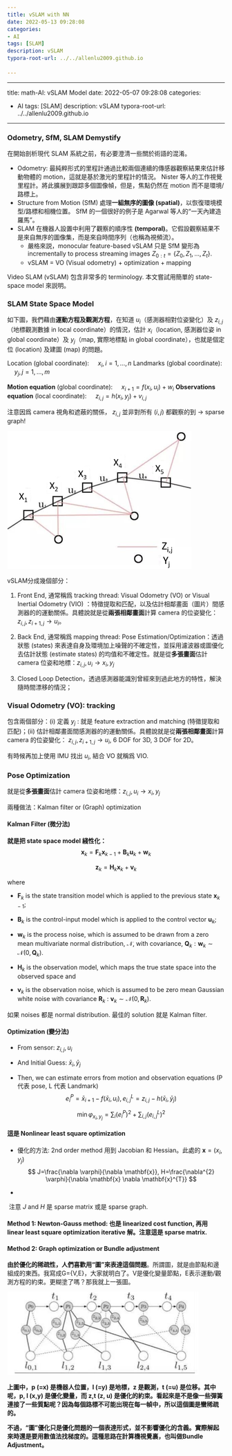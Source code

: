 ```yaml
---
title: vSLAM with NN
date: 2022-05-13 09:28:08
categories: 
- AI
tags: [SLAM]
description: vSLAM
typora-root-url: ../../allenlu2009.github.io

---
```


---
title: math-AI: vSLAM Model
date: 2022-05-07 09:28:08
categories: 
- AI
tags: [SLAM]
description: vSLAM
typora-root-url: ../../allenlu2009.github.io
---



### Odometry, SfM, SLAM Demystify

在開始剖析現代 SLAM 系統之前，有必要澄清一些關於術語的混淆。

* Odometry: 最純粹形式的里程計通過比較兩個連續的傳感器觀察結果來估計移動物體的 motion，這就是基於激光的里程計的情況。 Nister 等人的工作視覺里程計。將此擴展到跟踪多個圖像幀，但是，焦點仍然在 motion 而不是環境/路標上。
* Structure from Motion (SfM) 處理**一組無序的圖像 (spatial)**，以恢復環境模型/路標和相機位置。 SfM 的一個很好的例子是 Agarwal 等人的“一天內建造羅馬”。
* SLAM 在機器人設置中利用了觀察的順序性 **(temporal)**。它假設觀察結果不是來自無序的圖像集，而是來自時間序列（也稱為視頻流）。
  * 嚴格來説，monocular feature-based vSLAM 只是 SfM 變形為 incrementally to process streaming images $Z_{0:t} = \{Z_0, Z_1, ..., Z_t\}$.
  * vSLAM = VO (Visual odometry) + optimization + mapping  




Video SLAM (vSLAM) 包含非常多的 terminology.  本文嘗試用簡單的 state-space model 來説明。

### SLAM State Space Model

如下圖，我們藉由**運動方程及觀測方程**，在知道 $u_i$（感測器相對位姿變化）及 $z_{i,j}$（地標觀測數據 in local coordinate）的情況，估計 $x_i$（location, 感測器位姿 in global coordinate）及  $y_j$（map, 實際地標點 in global coordinate），也就是個定位 (location) 及建圖 (map) 的問題。

Location (global coordinate): $\quad x_{i}, i=1, \ldots, n$
Landmarks (global coordinate): $\quad y_{j}, j=1, \ldots, m$

**Motion equation** (global coordinate): $\quad x_{i+1}=f\left(x_{i}, u_{i}\right)+w_{i}$
**Observations equation** (local coordinate): $\quad z_{i, j}=h\left(x_{i}, y_{j} \right) + v_{i, j}$



注意因爲 camera 視角和遮蔽的關係， $z_{i,j}$ 並非對所有 $(i,j)$ 都觀察的到 -> sparse graph!

<img src="/media/image-20220507095546052.png" alt="image-20220507095546052" style="zoom:50%;" />

vSLAM分成幾個部分：

1. Front End, 通常稱爲 tracking thread:  Visual Odometry (VO) or Visual Inertial Odometry (VIO) ：特徵提取和匹配，以及估計相鄰畫面（圖片）間感測器的的運動關係。具體說就是從**兩張相鄰畫面**計算 camera 的位姿變化： $z_{i,j}, z_{i+1, j} \to u_i$。

2. Back End, 通常稱爲 mapping thread: Pose Estimation/Optimization：透過狀態 (states) 來表達自身及環境加上噪聲的不確定性，並採用濾波器或圖優化去估計狀態 (estimate states) 的均值和不確定性。就是從**多張畫面**估計 camera 位姿和地標：$z_{i,j}, u_i \to x_i, y_j$ 

3. Closed Loop Detection，透過感測器能識別曾經來到過此地方的特性，解決隨時間漂移的情況；

   

### Visual Odometry (VO): tracking

包含兩個部分：(i) 定義 $y_j$​ :  就是 feature extraction and matching (特徵提取和匹配)；(ii) 估計相鄰畫面間感測器的的運動關係。具體說就是從**兩張相鄰畫面**計算 camera 的位姿變化： $z_{i,j}, z_{i+1, j} \to u_i$, 6 DOF for 3D, 3 DOF for 2D。

有時候再加上使用 IMU 找出 $u_i$, 結合 VO 就稱爲 VIO.



### Pose Optimization

就是從**多張畫面**估計 camera 位姿和地標：$z_{i,j}, u_i \to x_i, y_j$ 

兩種做法：Kalman filter or (Graph) optimization

#### Kalman Filter (微分法)

**就是把 state space model 綫性化：**
$$
\mathbf{x}_{k}=\mathbf{F}_{k} \mathbf{x}_{k-1}+\mathbf{B}_{k} \mathbf{u}_{k}+\mathbf{w}_{k}
$$

$$
\mathbf{z}_{k}=\mathbf{H}_{k} \mathbf{x}_{k}+\mathbf{v}_{k}
$$

where
- $\mathbf{F}_{k}$ is the state transition model which is applied to the previous state $\mathbf{x}_{k-1}$;
- $\mathbf{B}_{k}$ is the control-input model which is applied to the control vector $\mathbf{u}_{k}$;
- $\mathbf{w}_{k}$ is the process noise, which is assumed to be drawn from a zero mean multivariate normal distribution, $\mathcal{N}$, with covariance, $\mathbf{Q}_{k}: \mathbf{w}_{k} \sim \mathcal{N}\left(0, \mathbf{Q}_{k}\right)$.

- $\mathbf{H}_{k}$ is the observation model, which maps the true state space into the observed space and
- $\mathbf{v}_{k}$ is the observation noise, which is assumed to be zero mean Gaussian white noise with covariance $\mathbf{R}_{k}$ : $\mathbf{v}_{k} \sim \mathcal{N}\left(0, \mathbf{R}_{k}\right) .$

如果 noises 都是 normal distribution.  最佳的 solution 就是 Kalman filter.



#### Optimization (變分法)

* From sensor:  $z_{i,j}, u_{i}$

* And Initial Guess: $\bar{x}_{i}, \bar{y}_{j}$

* Then, we can estimate errors from motion and observation equations (P 代表 pose, L 代表 Landmark)
  $$
  e_{i}^{P}=\bar{x}_{i+1}-f\left(\bar{x}_{i}, u_{i}\right), e^{L}_{i, j}=z_{i, j}-h\left(\bar{x}_{i}, \bar{y}_{j}\right)
  $$

  

  $$
  \min \varphi_{x_i, y_j}=\sum_{i}\left(e_{i}^{P}\right)^{2}+\sum_{i, j}\left(e^{L}_{i, j}\right)^{2}
  $$
  

#### 這是 Nonlinear least square optimization

* 優化的方法:  2nd order method 用到 Jacobian 和 Hessian。此處的 $\mathbf{x} = (x_i, y_j)$
  $$
  J=\frac{\nabla \varphi}{\nabla \mathbf{x}}, H=\frac{\nabla^{2} \varphi}{\nabla \mathbf{x} \nabla \mathbf{x}^{T}}
  $$

* 

​	注意 $J$ and $H$ 是 sparse matrix 或是 sparse graph.



#### Method 1:  Newton-Gauss method: 也是 linearized cost function, 再用 linear least square optimization iterative 解。注意這是 sparse matrix.



#### Method 2: Graph optimization or Bundle adjustment  

**由於優化的稀疏性，人們喜歡用“圖”來表達這個問題**。所謂圖，就是由節點和邊組成的東西。我寫成G={V,E}，大家就明白了。V是優化變量節點，E表示運動/觀測方程的約束。更糊塗了嗎？那我就上一張圖。

<img src="/media/image-20220507214054199.png" alt="image-20220507214054199" style="zoom:67%;" />

**上圖中，p (=x) 是機器人位置，l (=y) 是地標，z 是觀測，t (=u) 是位移。其中呢，p, l (x,y) 是優化變量，而 z,t (z, u) 是優化的約束。看起來是不是像一些彈簧連接了一些質點呢？因為每個路標不可能出現在每一幀中，所以這個圖是蠻稀疏的。**

**不過，“圖”優化只是優化問題的一個表達形式，並不影響優化的含義。實際解起來時還是要用數值法找梯度的。這種思路在計算機視覺裏，也叫做Bundle Adjustment。**



